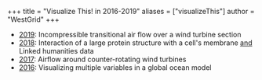 +++
title = "Visualize This! in 2016-2019"
aliases = ["visualizeThis"]
author = "WestGrid"
+++

<!-- Select the year: &nbsp; [2019](#2019) &nbsp; [2018](#2018) &nbsp; [2017](#2017) &nbsp; [2016](#2016) -->
<!-- localhost:1313 -->
<!-- https://scivis2021.netlify.app -->


- [2019](../2019): Incompressible transitional air flow over a wind turbine section
- [2018](../2018): Interaction of a large protein structure with a cell's membrane <ins>and</ins> Linked humanities data
- [2017](../2017): Airflow around counter-rotating wind turbines
- [2016](../2016): Visualizing multiple variables in a global ocean model
